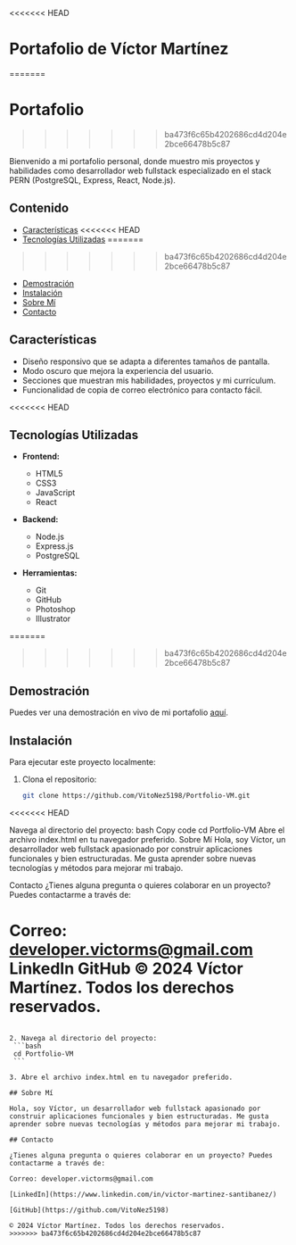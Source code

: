 <<<<<<< HEAD
# Portafolio de Víctor Martínez
=======
# Portafolio
>>>>>>> ba473f6c65b4202686cd4d204e2bce66478b5c87

Bienvenido a mi portafolio personal, donde muestro mis proyectos y habilidades como desarrollador web fullstack especializado en el stack PERN (PostgreSQL, Express, React, Node.js).

## Contenido

- [Características](#características)
<<<<<<< HEAD
- [Tecnologías Utilizadas](#tecnologías-utilizadas)
=======
>>>>>>> ba473f6c65b4202686cd4d204e2bce66478b5c87
- [Demostración](#demostración)
- [Instalación](#instalación)
- [Sobre Mí](#sobre-mí)
- [Contacto](#contacto)

## Características

- Diseño responsivo que se adapta a diferentes tamaños de pantalla.
- Modo oscuro que mejora la experiencia del usuario.
- Secciones que muestran mis habilidades, proyectos y mi currículum.
- Funcionalidad de copia de correo electrónico para contacto fácil.

<<<<<<< HEAD
## Tecnologías Utilizadas

- **Frontend:**
  - HTML5
  - CSS3
  - JavaScript
  - React

- **Backend:**
  - Node.js
  - Express.js
  - PostgreSQL

- **Herramientas:**
  - Git
  - GitHub
  - Photoshop
  - Illustrator

=======
>>>>>>> ba473f6c65b4202686cd4d204e2bce66478b5c87
## Demostración

Puedes ver una demostración en vivo de mi portafolio [aquí](https://vitonez5198.github.io/Portfolio-VM/).

## Instalación

Para ejecutar este proyecto localmente:

1. Clona el repositorio:
   ```bash
   git clone https://github.com/VitoNez5198/Portfolio-VM.git
<<<<<<< HEAD

Navega al directorio del proyecto:
bash
Copy code
cd Portfolio-VM
Abre el archivo index.html en tu navegador preferido.
Sobre Mí
Hola, soy Víctor, un desarrollador web fullstack apasionado por construir aplicaciones funcionales y bien estructuradas. Me gusta aprender sobre nuevas tecnologías y métodos para mejorar mi trabajo.

Contacto
¿Tienes alguna pregunta o quieres colaborar en un proyecto? Puedes contactarme a través de:

Correo: developer.victorms@gmail.com
LinkedIn
GitHub
© 2024 Víctor Martínez. Todos los derechos reservados.
=======
   ```

2. Navega al directorio del proyecto:
    ```bash
    cd Portfolio-VM
    ```

3. Abre el archivo index.html en tu navegador preferido.
   
## Sobre Mí

Hola, soy Víctor, un desarrollador web fullstack apasionado por construir aplicaciones funcionales y bien estructuradas. Me gusta aprender sobre nuevas tecnologías y métodos para mejorar mi trabajo.

## Contacto

¿Tienes alguna pregunta o quieres colaborar en un proyecto? Puedes contactarme a través de:

Correo: developer.victorms@gmail.com

[LinkedIn](https://www.linkedin.com/in/victor-martinez-santibanez/)

[GitHub](https://github.com/VitoNez5198)

© 2024 Víctor Martínez. Todos los derechos reservados.
>>>>>>> ba473f6c65b4202686cd4d204e2bce66478b5c87
